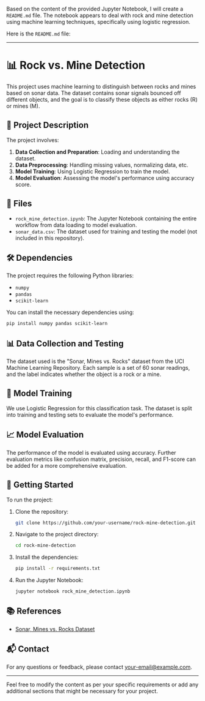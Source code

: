 Based on the content of the provided Jupyter Notebook, I will create a `README.md` file. The notebook appears to deal with rock and mine detection using machine learning techniques, specifically using logistic regression.

Here is the `README.md` file:

---

# 📊 Rock vs. Mine Detection

This project uses machine learning to distinguish between rocks and mines based on sonar data. The dataset contains sonar signals bounced off different objects, and the goal is to classify these objects as either rocks (R) or mines (M).

## 📝 Project Description

The project involves:
1. **Data Collection and Preparation**: Loading and understanding the dataset.
2. **Data Preprocessing**: Handling missing values, normalizing data, etc.
3. **Model Training**: Using Logistic Regression to train the model.
4. **Model Evaluation**: Assessing the model's performance using accuracy score.

## 📁 Files

- `rock_mine_detection.ipynb`: The Jupyter Notebook containing the entire workflow from data loading to model evaluation.
- `sonar_data.csv`: The dataset used for training and testing the model (not included in this repository).

## 🛠️ Dependencies

The project requires the following Python libraries:

- `numpy`
- `pandas`
- `scikit-learn`

You can install the necessary dependencies using:

```bash
pip install numpy pandas scikit-learn
```

## 📊 Data Collection and Testing

The dataset used is the "Sonar, Mines vs. Rocks" dataset from the UCI Machine Learning Repository. Each sample is a set of 60 sonar readings, and the label indicates whether the object is a rock or a mine.

## 🧠 Model Training

We use Logistic Regression for this classification task. The dataset is split into training and testing sets to evaluate the model's performance.

## 📈 Model Evaluation

The performance of the model is evaluated using accuracy. Further evaluation metrics like confusion matrix, precision, recall, and F1-score can be added for a more comprehensive evaluation.

## 🚀 Getting Started

To run the project:

1. Clone the repository:
    ```bash
    git clone https://github.com/your-username/rock-mine-detection.git
    ```

2. Navigate to the project directory:
    ```bash
    cd rock-mine-detection
    ```

3. Install the dependencies:
    ```bash
    pip install -r requirements.txt
    ```

4. Run the Jupyter Notebook:
    ```bash
    jupyter notebook rock_mine_detection.ipynb
    ```

## 📚 References

- [Sonar, Mines vs. Rocks Dataset](https://archive.ics.uci.edu/ml/datasets/connectionist+bench+%28sonar,+mines+vs.+rocks%29)

## 📬 Contact

For any questions or feedback, please contact [your-email@example.com](mailto:your-email@example.com).

---

Feel free to modify the content as per your specific requirements or add any additional sections that might be necessary for your project.
